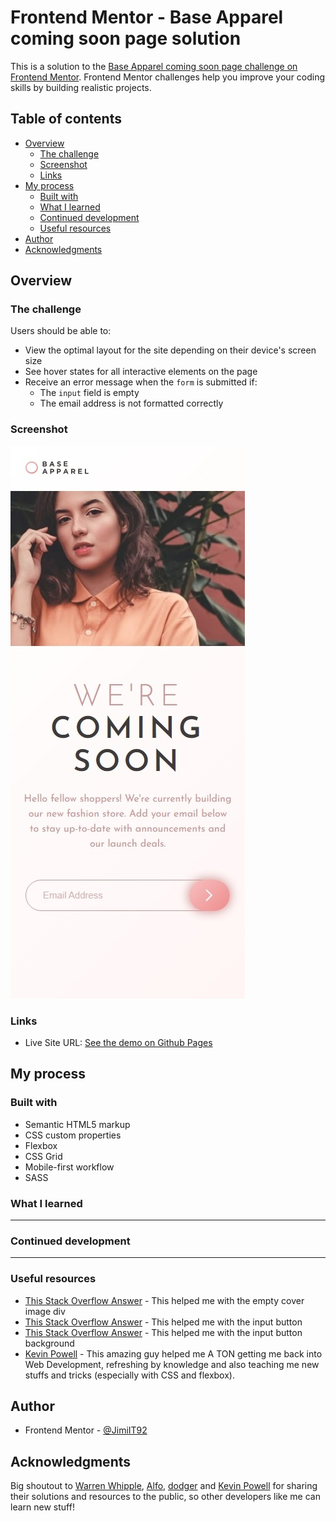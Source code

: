 # Frontend Mentor - Base Apparel coming soon page solution

This is a solution to the [Base Apparel coming soon page challenge on Frontend Mentor](https://www.frontendmentor.io/challenges/base-apparel-coming-soon-page-5d46b47f8db8a7063f9331a0). Frontend Mentor challenges help you improve your coding skills by building realistic projects. 

## Table of contents

- [Overview](#overview)
  - [The challenge](#the-challenge)
  - [Screenshot](#screenshot)
  - [Links](#links)
- [My process](#my-process)
  - [Built with](#built-with)
  - [What I learned](#what-i-learned)
  - [Continued development](#continued-development)
  - [Useful resources](#useful-resources)
- [Author](#author)
- [Acknowledgments](#acknowledgments)

## Overview

### The challenge

Users should be able to:

- View the optimal layout for the site depending on their device's screen size
- See hover states for all interactive elements on the page
- Receive an error message when the `form` is submitted if:
  - The `input` field is empty
  - The email address is not formatted correctly

### Screenshot

![](./img/screenshot.jpeg)

### Links

- Live Site URL: [See the demo on Github Pages](https://jimi-s-frontend-mentor-cs.github.io/Base-Apparel-coming-soon-page/)

## My process

### Built with

- Semantic HTML5 markup
- CSS custom properties
- Flexbox
- CSS Grid
- Mobile-first workflow
- SASS

### What I learned

---

### Continued development

---

### Useful resources

- [This Stack Overflow Answer](https://stackoverflow.com/a/16819657/2695796) - This helped me with the empty cover image div
- [This Stack Overflow Answer](https://stackoverflow.com/a/15314433/2695796) - This helped me with the input button
- [This Stack Overflow Answer](https://stackoverflow.com/a/8195272/2695796) - This helped me with the input button background
- [Kevin Powell](https://www.youtube.com/kepowob) - This amazing guy helped me A TON getting me back into Web Development, refreshing by knowledge and also teaching me new stuffs and tricks (especially with CSS and flexbox).

## Author

- Frontend Mentor - [@JimiIT92](https://www.frontendmentor.io/profile/JimiIT92)

## Acknowledgments

Big shoutout to [Warren Whipple](https://stackoverflow.com/a/16819657/2695796), [Alfo](https://stackoverflow.com/a/15314433/2695796), [dodger](https://stackoverflow.com/a/8195272/2695796) and [Kevin Powell](https://www.youtube.com/kepowob) for sharing their solutions and resources to the public, so other developers like me can learn new stuff!

